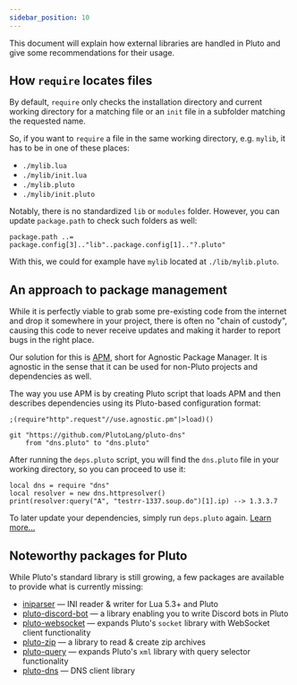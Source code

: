 ```yaml
---
sidebar_position: 10
---
```


This document will explain how external libraries are handled in Pluto and give some recommendations for their usage.

## How `require` locates files

By default, `require` only checks the installation directory and current working directory for a matching file or an `init` file in a subfolder matching the requested name.

So, if you want to `require` a file in the same working directory, e.g. `mylib`, it has to be in one of these places:
- `./mylib.lua`
- `./mylib/init.lua`
- `./mylib.pluto`
- `./mylib/init.pluto`

Notably, there is no standardized `lib` or `modules` folder. However, you can update `package.path` to check such folders as well:
```pluto norun
package.path ..= package.config[3].."lib"..package.config[1].."?.pluto"
```
With this, we could for example have `mylib` located at `./lib/mylib.pluto`.

## An approach to package management

While it is perfectly viable to grab some pre-existing code from the internet and drop it somewhere in your project, there is often no "chain of custody", causing this code to never receive updates and making it harder to report bugs in the right place.

Our solution for this is [APM](https://github.com/PlutoLang/apm#readme), short for Agnostic Package Manager. It is agnostic in the sense that it can be used for non-Pluto projects and dependencies as well.

The way you use APM is by creating Pluto script that loads APM and then describes dependencies using its Pluto-based configuration format:
```pluto norun title="deps.pluto"
;(require"http".request"//use.agnostic.pm"|>load)()

git "https://github.com/PlutoLang/pluto-dns"
    from "dns.pluto" to "dns.pluto"
```
After running the `deps.pluto` script, you will find the `dns.pluto` file in your working directory, so you can proceed to use it:
```pluto norun title="index.pluto"
local dns = require "dns"
local resolver = new dns.httpresolver()
print(resolver:query("A", "testrr-1337.soup.do")[1].ip) --> 1.3.3.7
```
To later update your dependencies, simply run `deps.pluto` again. [Learn more...](https://github.com/PlutoLang/apm#readme)

## Noteworthy packages for Pluto

While Pluto's standard library is still growing, a few packages are available to provide what is currently missing:
- [iniparser](https://github.com/calamity-inc/iniparser) — INI reader & writer for Lua 5.3+ and Pluto
- [pluto-discord-bot](https://github.com/PlutoLang/pluto-discord-bot) — a library enabling you to write Discord bots in Pluto
- [pluto-websocket](https://github.com/PlutoLang/pluto-websocket) — expands Pluto's `socket` library with WebSocket client functionality
- [pluto-zip](https://github.com/PlutoLang/pluto-zip) — a library to read & create zip archives
- [pluto-query](https://github.com/PlutoLang/pluto-query) — expands Pluto's `xml` library with query selector functionality
- [pluto-dns](https://github.com/PlutoLang/pluto-dns) — DNS client library
